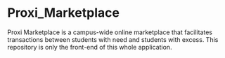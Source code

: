 # Proxi_Marketplace
Proxi Marketplace is a campus-wide online marketplace that facilitates transactions between students with need and students with excess. 
This repository is only the front-end of this whole application. 
